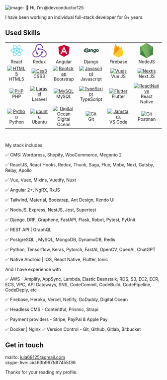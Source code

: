 ![image](https://github.com/devconductor125/devconductor125/assets/137276110/3c3bafeb-8eb3-4d15-98b2-74bc30e056b4)- 👋 Hi, I’m @devconductor125

I have been working an individual full-stack developer for 8+ years.

## Used Skills
<table align="center">
  <tr>
    <td align="center" width="96">
        <a href="#html5">
            <img src="https://raw.githubusercontent.com/github/explore/80688e429a7d4ef2fca1e82350fe8e3517d3494d/topics/react/react.png" width="48" height="48" alt="React" />
        </a>
        <br>React
    </td>
      <td align="center" width="96">
        <a href="#html5">
            <img src="https://raw.githubusercontent.com/github/explore/80688e429a7d4ef2fca1e82350fe8e3517d3494d/topics/redux/redux.png" width="48" height="48" alt="Redux" />
        </a>
        <br>Redux
    </td>
      <td align="center" width="96">
        <a href="#html5">
            <img src="https://raw.githubusercontent.com/github/explore/80688e429a7d4ef2fca1e82350fe8e3517d3494d/topics/angular/angular.png" width="48" height="48" alt="Angular" />
        </a>
        <br>Angular
    </td>
      <td align="center" width="96">
        <a href="#Django">
            <img src="https://raw.githubusercontent.com/github/explore/80688e429a7d4ef2fca1e82350fe8e3517d3494d/topics/django/django.png" width="48" height="48" alt="Django" />
        </a>
        <br>Django
    </td>
      <td align="center" width="96">
        <a href="#Firebase">
            <img src="https://raw.githubusercontent.com/github/explore/80688e429a7d4ef2fca1e82350fe8e3517d3494d/topics/firebase/firebase.png" width="48" height="48" alt="Firebase" />
        </a>
        <br>Firebase
    </td>
      <td align="center" width="96">
        <a href="#Node">
            <img src="https://raw.githubusercontent.com/github/explore/80688e429a7d4ef2fca1e82350fe8e3517d3494d/topics/nodejs/nodejs.png" width="48" height="48" alt="Node" />
        </a>
        <br>NodeJS
    </td>
  </tr>
  <tr>
      <td align="center" width="96">
      <a href="#html5">
        <img src="https://seeklogo.com/images/H/html5-without-wordmark-color-logo-14D252D878-seeklogo.com.png" width="48" height="48" alt="HTML5" />
      </a>
      <br>HTML5
    </td>   
    <td align="center" width="96">
      <a href="#css3">
        <img src="https://upload.wikimedia.org/wikipedia/commons/thumb/6/62/CSS3_logo.svg/48px-CSS3_logo.svg.png" width="48" height="48" alt="Css3" />
      </a>
      <br>CSS3
    </td>
     <td align="center" width="96">
      <a href="#bootstrap">
        <img src="https://cdn.worldvectorlogo.com/logos/bootstrap-4.svg" width="48" height="48" alt="Bootstrap" />
      </a>
      <br>Bootstrap
    </td>
     <td align="center" width="96">
      <a href="#js">
        <img src="https://upload.wikimedia.org/wikipedia/commons/thumb/9/99/Unofficial_JavaScript_logo_2.svg/1024px-Unofficial_JavaScript_logo_2.svg.png" width="48" height="48" alt="Javascript" />
      </a>
      <br>Javascript
    </td>
     <td align="center" width="96">
      <a href="#vuejs">
        <img src="https://www.vectorlogo.zone/logos/vuejs/vuejs-icon.svg" width="48" height="48" alt="Vuejs" />
      </a>
      <br>Vue JS
    </td>
     <td align="center" width="96">
      <a href="#nextjs">
        <img src="https://seekicon.com/free-icon-download/nextjs_1.svg" width="48" height="48" alt="Nextjs" />
      </a>
      <br>Next.JS
    </td>      
  </tr>
  
  <tr>
     <td align="center" width="96">
      <a href="#php" >
        <img src="https://i.ibb.co/LzmYpDX/146-1466902-php-logo-png-transparent-php-logo-png-png-removebg-preview.png" width="48" height="48" alt="PHP" />
      </a>
      <br>PHP
    </td>
      <td align="center" width="96">
      <a href="#laravel">
        <img src="https://cdn.worldvectorlogo.com/logos/laravel-2.svg" width="48" height="48" alt="Laravel" />
      </a>
      <br>Laravel
    </td>
      <td align="center" width="96">
      <a href="#laravel">
        <img src="https://www.logo.wine/a/logo/MySQL/MySQL-Logo.wine.svg" width="48" height="48" alt="MySQL" />
      </a>
      <br>MySQL
    </td>
     <td align="center" width="96">
      <a href="#ts">
        <img src="https://upload.wikimedia.org/wikipedia/commons/thumb/4/4c/Typescript_logo_2020.svg/1200px-Typescript_logo_2020.svg.png" width="48" height="48" alt="TypeScript" />
      </a>
      <br>TypeScript
    </td>
     <td align="center" width="96">
        <a href="#flutter">
            <img src="https://seeklogo.com/images/F/flutter-logo-5086DD11C5-seeklogo.com.png" width="48" height="48"
                alt="Flutter" />
        </a>
        <br>Flutter
    </td>
    <td align="center" width="96">
        <a href="#reactnative">
            <img src="https://seekicon.com/free-icon-download/react_5.svg" width="48"
                height="48" alt="ReactNative" />
        </a>
        <br>React Native
    </td>   
  </tr>
   <tr>
     </td>
      <td align="center" width="96">
      <a href="#python" >
        <img src="https://seekicon.com/free-icon-download/python_4.svg" width="48" height="48" alt="Python" />
      </a>
      <br>Python
    </td>
      <td align="center" width="96">
      <a href="#ubuntu" >
        <img src="https://seeklogo.com/images/U/ubuntu-logo-8FDEC6A07B-seeklogo.com.png" width="48" height="48" alt="ubuntu" />
      </a>
      <br>Ubuntu
    </td>
     <td align="center" width="96">
      <a href="#digitalocean">
        <img src="https://upload.wikimedia.org/wikipedia/commons/f/ff/DigitalOcean_logo.svg" width="48" height="48" alt="Digital Ocean" />
      </a>
      <br>Digital Ocean
    </td>
      <td align="center" width="96">
      <a href="#git" >
        <img src="https://upload.wikimedia.org/wikipedia/commons/thumb/3/3f/Git_icon.svg/1200px-Git_icon.svg.png" width="48" height="48" alt="Git" />
      </a>
      <br>Git
    </td>
      <td align="center"  width="96">
      <a href="#vscode">
        <img src="https://upload.wikimedia.org/wikipedia/commons/9/9a/Visual_Studio_Code_1.35_icon.svg" width="48" height="48" alt="Jamstack" />
      </a>
      <br>VS Code
    </td>
      <td align="center" width="96">
      <a href="#postman" >
        <img src="https://www.vectorlogo.zone/logos/getpostman/getpostman-icon.svg" width="48" height="48" alt="Git" />
      </a>
      <br>Postman
    
  </tr>
</table>
<br>

My stack includes:

✅ CMS: Wordpress, Shopify, WooCommerce, Megento 2 

✅ ReactJS, React Hooks, Redux, Thunk, Saga, Flux, Mobx, Next, Gatsby, Relay, Apollo 

✅ Vue, Vuex, Mixins, Vuetify, Nuxt 

✅ Angular 2+, NgRX, RxJS 

✅ Tailwind, Material, Bootstrap, Ant Design, Kendo UI

✅ NodeJS, Express, NestJS, Jest, Supertest

✅ Django, DRF, Graphene, FastAPI, Flask, Robot, Pytest, PyUnit

✅ REST API | GraphQL

✅ PostgreSQL , MySQL, MongoDB, DynamoDB, Redis

✅ Python, Tensorflow, Keras, Pytorch, FastAI, OpenCV, OpenAI, ChatGPT

✅ Native Android | IOS, React Native, Flutter, Ionic


And I have experience with

✅ AWS - Amplify, AppSync, Lambda, Elastic Beanstalk, RDS, S3, EC2, ECR, ECS, VPC, API Gateways, SNS, CodeCommit, CodeBuild, CodePipeline, CodeDeply, etc

✅ Firebase, Heroku, Vercel, Netlify, GoDaddy, Digital Ocean

✅ Headless CMS - Contentful, Prismic, Strapi

✅ Payment providers - Stripe, PayPal & Apple Pay

✅ Docker | Nginx
✅ Version Control - Git, Github, Gitlab, Bitbucket
## Get in touch
mailto: lula68125@gmail.com <br/>
skype: live:.cid.63b997fdf7455f36

Thanks for your reading my profile.
